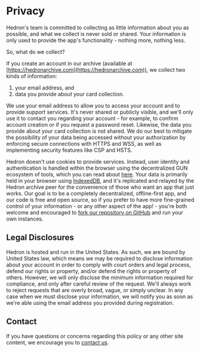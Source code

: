 # Privacy

Hedron's team is committed to collecting as little information about you as possible, and what we collect is never sold or shared. Your information is only used to provide the app's functionality - nothing more, nothing less.

So, what do we collect?

If you create an account in our archive (available at [https://hedronarchive.com](https://hedronarchive.com)), we collect two kinds of information:

1. your email address, and
2. data you provide about your card collection.

We use your email address to allow you to access your account and to provide support services. It's never shared or publicly visible, and we'll only use it to contact you regarding your account - for example, to confirm account creation or if you request a password reset. Likewise, the data you provide about your card collection is not shared. We do our best to mitigate the possibility of your data being accessed without your authorization by enforcing secure connections with HTTPS and WSS, as well as implementing security features like CSP and HSTS.

Hedron doesn't use cookies to provide services. Instead, user identity and authentication is handled within the browser using the decentralized GUN ecosystem of tools, which you can read about [here](https://gun.eco/). Your data is primarily held in your browser using [IndexedDB](https://developer.mozilla.org/en-US/docs/Web/API/IndexedDB_API), and it's replicated and relayed by the Hedron archive peer for the convenience of those who want an app that just works. Our goal is to be a completely decentralized, offline-first app, and our code is free and open source, so if you prefer to have more fine-grained control of your information - or any other aspect of the app! - you're both welcome and encouraged to [fork our repository on GitHub](https://github.com/yazatamorph/hedron-web) and run your own instances.

## Legal Disclosures

Hedron is hosted and run in the United States. As such, we are bound by United States law, which means we may be required to disclose information about your account in order to comply with court orders and legal process, defend our rights or property, and/or defend the rights or property of others. However, we will only disclose the minimum information required for compliance, and only after careful review of the request. We'll always work to reject requests that are overly broad, vague, or simply unclear. In any case when we must disclose your information, we will notify you as soon as we're able using the email address you provided during registration.

## Contact

If you have questions or concerns regarding this policy or any other site content, we encourage you to [contact us](https://hedronarchive.com/contact).
